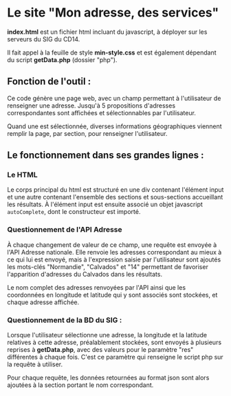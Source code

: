 # Le site "Mon adresse, des services"
**index.html** est un fichier html incluant du javascript, à déployer sur les
serveurs du SIG du CD14.

Il fait appel à la feuille de style **min-style.css** et est également dépendant
du script **getData.php** (dossier "php").

## Fonction de l'outil :

Ce code génère une page web, avec un champ permettant à l'utilisateur de
renseigner une adresse. Jusqu'à 5 propositions d'adresses correspondantes sont
affichées et sélectionnables par l'utilisateur.

Quand une est sélectionnée, diverses informations géographiques viennent remplir
la page, par section, pour renseigner l'utilisateur.

## Le fonctionnement dans ses grandes lignes :

### Le HTML

Le corps principal du html est structuré en une div contenant l'élément input et
une autre contenant l'ensemble des sections et sous-sections accueillant les
résultats. À l'élément input est ensuite associé un objet javascript
``autoComplete``, dont le constructeur est importé.

### Questionnement de l'API Adresse

À chaque changement de valeur de ce champ, une requête est envoyée à l'API
Adresse nationale. Elle renvoie les adresses correspondant au mieux à ce qui lui
est envoyé, mais à l'expression saisie par l'utilisateur sont ajoutés les
mots-clés "Normandie", "Calvados" et "14" permettant de favoriser l'apparition
d'adresses du Calvados dans les résultats.

Le nom complet des adresses renvoyées par l'API ainsi que les coordonnées en
longitude et latitude qui y sont associés sont stockées, et chaque adresse
affichée.

### Questionnement de la BD du SIG :

Lorsque l'utilisateur sélectionne une adresse, la longitude et la latitude
relatives à cette adresse, préalablement stockées, sont envoyés à plusieurs
reprises à **getData.php**, avec des valeurs pour le paramètre "res" différentes
à chaque fois. C'est ce paramètre qui renseigne le script php sur la requête à
utiliser.

Pour chaque requête, les données retournées au format json sont alors ajoutées
à la section portant le nom correspondant.
